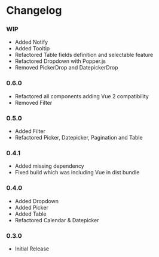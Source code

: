 # Changelog

### WIP

 - Added Notify
 - Added Tooltip
 - Refactored Table fields definition and selectable feature
 - Refactored Dropdown with Popper.js
 - Removed PickerDrop and DatepickerDrop

### 0.6.0

 - Refactored all components adding Vue 2 compatibility
 - Removed Filter

### 0.5.0

 - Added Filter
 - Refactored Picker, Datepicker, Pagination and Table

### 0.4.1

 - Added missing dependency
 - Fixed build which was including Vue in dist bundle

### 0.4.0

 - Added Dropdown
 - Added Picker
 - Added Table
 - Refactored Calendar & Datepicker

### 0.3.0

 - Initial Release
